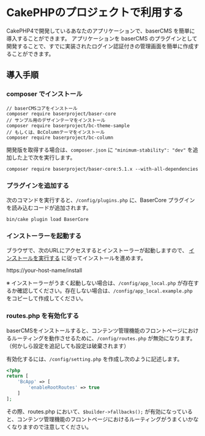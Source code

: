 # CakePHPのプロジェクトで利用する

CakePHP4で開発しているあなたのアプリケーションで、baserCMS を簡単に導入することができます。
アプリケーションを baserCMS のプラグインとして開発することで、すでに実装されたログイン認証付きの管理画面を簡単に作成することができます。

## 導入手順
### composer でインストール

```shell
// baserCMSコアをインストール
composer require baserproject/baser-core
// サンプル用のデザインテーマをインストール
composer require baserproject/bc-theme-sample
// もしくは、BcColumnテーマをインストール
composer require baserproject/bc-column
```

開発版を取得する場合は、`composer.json` に `"minimum-stability": "dev"` を追加した上で次を実行します。
```shell
composer require baserproject/baser-core:5.1.x --with-all-dependencies
```

### プラグインを追加する

次のコマンドを実行すると、`/config/plugins.php` に、BaserCore プラグインを読み込むコードが追加されます。

```shell
bin/cake plugin load BaserCore
```

### インストーラーを起動する

ブラウザで、次のURLにアクセスするとインストーラーが起動しますので、 [インストールを実行する](./index#インストールを実行する)  に従ってインストールを進めます。

https://your-host-name/install

※ インストーラーがうまく起動しない場合は、`/config/app_local.php` が存在するか確認してください。存在しない場合は、`/config/app_local.example.php` をコピーして作成してください。
　
### routes.php を有効化する

baserCMSをインストールすると、コンテンツ管理機能のフロントページにおけるルーティングを動作させるために、`/config/routes.php` が無効になります。 
（何かしら設定を追記しても設定は破棄されます） 

有効化するには、`/config/setting.php` を作成し次のように記述します。

```php
<?php
return [
    'BcApp' => [
        'enableRootRoutes' => true
    ]
];
```
その際、routes.php において、`$builder->fallbacks();` が有効になっていると、コンテンツ管理機能のフロントページにおけるルーティングがうまくいかなくなりますので注意してください。